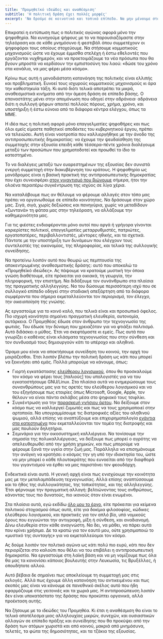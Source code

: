 ```yaml
---
title: 'Προμηθεϊκό ιδεώδες και αναθέσμιση'
subtitle: 'Η πολιτική δράση έχει πολλές μορφές'
excerpt: 'Να δρούμε σε κοινοτικό και τοπικό επίπεδο. Να μην μένουμε στο καλούπι της αντιπροσωπευτικής δημοκρατίας.'
---
```


Επικρατεί η εντύπωση πως ο πολιτικός αγώνας αφορά μόνο την ψηφοθηρία.
Να κυνηγούμε ψήφους με το να παρουσιαζόμαστε στην τηλεόραση και σε κάθε
μνημόσυνο ή φεστιβάλ όπου συμμετέχουν οι ψηφοφόροι τους οποίους
στοχεύουμε. Να στήσουμε κομματικούς μηχανισμούς ώστε να έχουμε έμμισθα
στελέχη ή έστω εθελοντές που εργάζονται νυχθημερόν, και να
προετοιμάζουμε τα νέα πρόσωπα που θα βγουν μπροστά να κερδίσουν την
εμπιστοσύνη του λαού: «δώσε του χρόνο στα κανάλια, να μας φέρει μέσα
κόσμο».

Κρίνω πως αυτή η μονοδιάστατη κατανόηση της πολιτικής είναι ελλιπής και
προβληματική.  Ευνοεί τους ισχυρούς κομματικούς μηχανισμούς κι άρα την
καθεστηκυία τάξη.  Κι αυτό διότι τελικά αποτρέπει τα μικρά,
αναθεσμιστικά κινήματα από την άμεση δράση σε επίπεδο βάσης.
Ο επαναστάτης μένει στην απομόνωση που οδηγεί στην αδράνεια· αδράνεια
διότι η συλλογή ψήφων απαιτεί πολλούς πόρους, χρήμα, χρόνο, και
υποστήριξη ή έστω εύνοια από τα διάφορα κέντρα ελέγχου, όπως τα ΜΜΕ.

Η ιδέα πως η πολιτική αφορά μόνο επαγγελματίες ψηφοθήρες και πως όλοι
εμείς είμαστε παθητικοί αποδέκτες του κυβερνητικού έργου, πρέπει να
τελειώσει.  Αυτή είναι νοοτροπία που καλλιεργήθηκε με την άνοδο της
αντιπροσωπευτικής δημοκρατίας: να έχουμε την ψευδαίσθηση της συμμετοχής
στην εξουσία επειδή κάθε τέσσερα-πέντε χρόνια διαλέγουμε μεταξύ των
προσώπων που χρηματοδοτεί και προωθεί το ίδιο το κατεστημένο.

Το να διαλέγεις μεταξύ των ευαρεστημένων της εξουσίας δεν συνιστά ενεργή
συμμετοχή στην διακυβέρνηση του κράτους.  Η ψηφοθηρία ως μονόδρομος
είναι η βασική πρακτική της αντιπροσωπευτικής δημοκρατίας που έχει
συνεισφέρει [στον γιγαντισμό που βιώνουμε](https://protesilaos.com/greek/2019-03-08-gigantism/)
σήμερα, ήτοι την ολοένα περαιτέρω συγκέντρωση της ισχύος σε λίγα χέρια.

Να καταλάβουμε πως αν θέλουμε να φέρουμε αλλαγές στον τόπο μας πρέπει να
οργανωθούμε σε επίπεδο κοινότητας.  Να δράσουμε στον χώρο μας.  Σιγά,
σιγά, χωρίς δεξιώσεις και πανηγύρια, χωρίς να μεταδίδουν «ζωντανά» τη
φάτσα μας στην τηλεόραση, να αλλάξουμε την καθημερινότητα μας.

Για τις φιέστες ενδιαφέρονται μόνο αυτοί που αργά ή γρήγορα γίνονται
καριερίστες πολιτικοί, επαγγελματίες μεταρρυθμιστές, πατριώτες,
εργατοπατέρες, περιβαλλοντιστές, μέντορες ηθικής, και τα σχετικά.
Πάντοτε με την υποστήριξη των δυνάμεων που ελέγχουν τους συντελεστές της
οικονομίας, της πληροφορίας, και τελικά της συλλογικής συνείδησης.

Να προτείνω λοιπόν αυτό που θεωρώ ως πεμπτουσία της αποκεντρωμένης
αναθεσμιστικής δράσης: αυτό που αποκαλώ το «Προμηθεϊκό ιδεώδες».  Ας
πάψουμε να κρατούμε μυστική την όποια γνώση διαθέτουμε, είτε πρόκειται
για οικιακά, τη γεωργία, την πληροφορική, την επιστήμη.  Να διδάξουμε
τον συνάνθρωπο στα πλαίσια της πραγματικής αλληλεγγύης.  Να του δώσουμε
περισσότερη ισχύ που σε συλλογικό επίπεδο οδηγεί στην σταδιακή
απεξάρτηση από τα διάφορα συμφέροντα που σήμερα εκμεταλλεύονται τον
_περιορισμό, τον έλεγχο, την οικειοποίηση της γνώσης_.

Ας εργαστούμε για το κοινό καλό, που τελικά είναι και προσωπικό όφελος.
Πιο ισχυρή κοινότητα σημαίνει πραγματική ελευθερία, αυτονομία,
αυτάρκεια.  Ο Προμηθέας έδωσε στον άνθρωπο την τεχνογνωσία της φωτιάς.
Του έδωσε την δύναμη που χρειαζόταν για να φτιάξει πολιτισμό.  Αυτό
διδάσκει ο μύθος.  Έτσι να σκεφτόμαστε κι εμείς.  Πως αυτά που γνωρίζει
ο καθένας είναι κλάσματα τεχνογνωσίας που στην σύνθεση και τον συνδυασμό
τους δημιουργούν κάτι το υπέροχο και αληθινό.

Όραμα μου είναι να αποκτήσουμε συνείδηση του κοινού, την αρχή του
μοιράζεσθαι.  Έτσι λοιπόν βλέπω την πολιτική δράση ως κάτι που μπορεί να
ξεκινήσει από εμάς.  Πολλά μπορούμε να κάνουμε, όπως:

* Γιορτή εγκατάστασης [ελεύθερου
  λογισμικού](https://protesilaos.com/greek/2017-10-06-support-free-software/), όπου θα
  προσκαλούμε τον κόσμο να φέρει τους [παλιούς] του υπολογιστές για να
  του εγκαταστήσουμε GNU/Linux.  Στα πλαίσια αυτά να ενημερώσουμε τους
  συνανθρώπους μας για τις αρετές του ελεύθερου λογισμικού και να του
  εξηγήσουμε πως εταιρίες όπως Microsoft, Google, Apple, τον θέλουν να
  είναι πάντα σκλάβος μέσα στο ψηφιακό τους τσιφλίκι.
* Συγκέντρωση για την [παρασκευή γνήσιου
  άρτου](https://protesilaos.com/life/2019-03-12-sourdough-bread/).  Να
  δείξουμε στον κόσμο πως να καλλιεργεί ζυμωτές και πως να τους
  χρησιμοποιεί στην αρτοποιία.  Να υπογραμμίσουμε τις διατροφικές αξίες
  του αληθινού ψωμιού, αλλά επίσης να αναπτύξουμε και επιχειρηματολογία
  [ενάντια στα κατεστημένα](https://protesilaos.com/greek/2018-12-20-diet-politics/) που
  εκμεταλλεύονται τον τομέα της διατροφής και μας πουλούν δηλητήρια.
* Σεμινάρια για την οικοσυστημική καλλιέργεια.  Να τονίσουμε την σημασία
  της πολυκαλλιέργειας, να δείξουμε πως μπορεί ο αγρότης να
  απελευθερωθεί από την χρήση χημικών, και πως μπορούμε να φέρουμε ξανά
  την υγεία στην ζωή μας.  Παράλληλα να επισημάνουμε την ανάγκη να
  κρατήσει ο κόσμος την γη υπό την ιδιοκτησία του, ώστε να μην μπορεί
  ο κάθε πλουτοκράτης που ευνοείται από την διαφθορά του γιγαντισμού να
  έρθει να μας παριστάνει τον φεουδάρχη.

Ενδεικτικά είναι αυτά.  Η γενική αρχή είναι πως ενισχύουμε την κοινότητα
μας με την μεταλαμπάδευση τεχνογνωσίας.  Αλλά επίσης αναπτύσσουμε και το
ήθος της συλλογικότητας, της τοπικότητας, και της αλληλεγγύης.  Έτσι
φέρνουμε την πραγματική αλλαγή: βελτιώνοντας τους ανθρώπους, κάνοντας
τους πιο δυνατούς, πιο ικανούς όταν είναι ενωμένοι.

Στα πλαίσια αυτά, εγώ εκδίδω [όλο μου το
έργο](https://protesilaos.com/), είτε πρόκειται για κείμενα πολιτικού
στοχασμού όπως αυτό, είτε για δοκίμια φιλοσοφίας, κώδικες ελεύθερου
λογισμικού, και πρακτικές για τον απλό βίο, υπό νομικούς όρους που
εγγυώνται την αντιγραφή, μίξη ή σύνθεση, και αναδιανομή.  Δίνω ελευθερία
στον κάθε αναγνώστη.  Να δει, να μάθει, να πάρει αυτά που κρίνει
χρήσιμα.  Δε τα κρατώ για τον εαυτό μου, ούτε χρησιμοποιώ το «μυστικό
της συνταγής» για να εκμεταλλεύομαι τον κόσμο.

Ας δούμε λοιπόν τον πολιτικό αγώνα ως κάτι πολύ πιο ευρύ, κάτι που δεν
περιορίζεται στο καλούπι που θέλει να του επιβάλει η αντιπροσωπευτική
δημοκρατία.  Να εργαστούμε στη λαϊκή βάση και να μη νομίζουμε πως όλα θα
μας τα κανονίσει κάποιος βουλευτής στην Λευκωσία, τις Βρυξέλλες,
ή οπουδήποτε αλλού.

Αυτό βέβαια δε σημαίνει πως αποκλείουμε τη συμμετοχή μας στις εκλογές.
Αλλά πως έχουμε άλλη κατανόηση του αντικειμένου και πως σκοπός μας είναι
να κάνουμε σε πανεθνικό σκέλος αυτό που ήδη εφαρμόζουμε στις γειτονιές
και τα χωριά μας.  Η αντιπροσώπευση λοιπόν δεν είναι υποκατάστατο της
δράσης που προκύπτει οργανικά, αλλά προέκταση αυτής.

Να ζήσουμε με το ιδεώδες του Προμηθέα.  Κι έτσι η αναθέσμιση θα είναι το
τελικό αποτέλεσμα μιας αλληλουχίας μικρών, συνεχών, και ουσιαστικών
αλλαγών σε επίπεδο πράξης και συνείδησης που θα προκύψει από την δράση
των ατόμων χωριστά και από κοινού, μακριά από μνημόσυνα, τελετές, τα
φώτα της δημοσιότητας, και τα τζάκια της εξουσίας.
